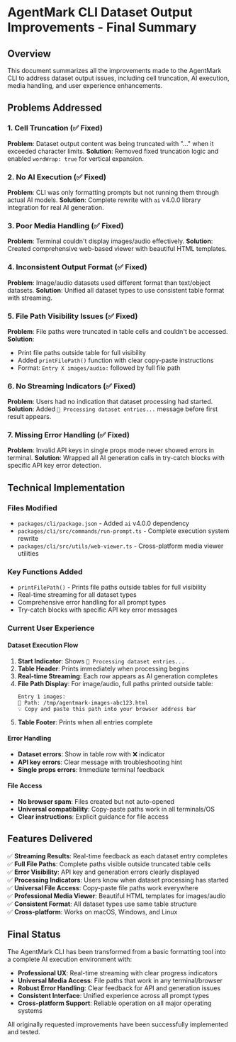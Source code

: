 # AgentMark CLI Dataset Output Improvements - Final Summary

## Overview
This document summarizes all the improvements made to the AgentMark CLI to address dataset output issues, including cell truncation, AI execution, media handling, and user experience enhancements.

## Problems Addressed

### 1. Cell Truncation (✅ Fixed)
**Problem**: Dataset output content was being truncated with "..." when it exceeded character limits.
**Solution**: Removed fixed truncation logic and enabled `wordWrap: true` for vertical expansion.

### 2. No AI Execution (✅ Fixed)
**Problem**: CLI was only formatting prompts but not running them through actual AI models.
**Solution**: Complete rewrite with `ai` v4.0.0 library integration for real AI generation.

### 3. Poor Media Handling (✅ Fixed)
**Problem**: Terminal couldn't display images/audio effectively.
**Solution**: Created comprehensive web-based viewer with beautiful HTML templates.

### 4. Inconsistent Output Format (✅ Fixed)
**Problem**: Image/audio datasets used different format than text/object datasets.
**Solution**: Unified all dataset types to use consistent table format with streaming.

### 5. **File Path Visibility Issues (✅ Fixed)**
**Problem**: File paths were truncated in table cells and couldn't be accessed.
**Solution**: 
- Print file paths outside table for full visibility
- Added `printFilePath()` function with clear copy-paste instructions
- Format: `Entry X images/audio:` followed by full file path

### 6. **No Streaming Indicators (✅ Fixed)**  
**Problem**: Users had no indication that dataset processing had started.
**Solution**: Added `🔄 Processing dataset entries...` message before first result appears.

### 7. **Missing Error Handling (✅ Fixed)**
**Problem**: Invalid API keys in single props mode never showed errors in terminal.
**Solution**: Wrapped all AI generation calls in try-catch blocks with specific API key error detection.

## Technical Implementation

### Files Modified
- `packages/cli/package.json` - Added `ai` v4.0.0 dependency
- `packages/cli/src/commands/run-prompt.ts` - Complete execution system rewrite
- `packages/cli/src/utils/web-viewer.ts` - Cross-platform media viewer utilities

### Key Functions Added
- `printFilePath()` - Prints file paths outside tables for full visibility
- Real-time streaming for all dataset types
- Comprehensive error handling for all prompt types
- Try-catch blocks with specific API key error messages

### Current User Experience

#### Dataset Execution Flow
1. **Start Indicator**: Shows `🔄 Processing dataset entries...`
2. **Table Header**: Prints immediately when processing begins  
3. **Real-time Streaming**: Each row appears as AI generation completes
4. **File Path Display**: For image/audio, full paths printed outside table:
   ```
   Entry 1 images:
   📂 Path: /tmp/agentmark-images-abc123.html
   💡 Copy and paste this path into your browser address bar
   ```
5. **Table Footer**: Prints when all entries complete

#### Error Handling
- **Dataset errors**: Show in table row with ❌ indicator
- **API key errors**: Clear message with troubleshooting hint
- **Single props errors**: Immediate terminal feedback

#### File Access
- **No browser spam**: Files created but not auto-opened
- **Universal compatibility**: Copy-paste paths work in all terminals/OS
- **Clear instructions**: Explicit guidance for file access

## Features Delivered

✅ **Streaming Results**: Real-time feedback as each dataset entry completes  
✅ **Full File Paths**: Complete paths visible outside truncated table cells  
✅ **Error Visibility**: API key and generation errors clearly displayed  
✅ **Processing Indicators**: Users know when dataset processing has started  
✅ **Universal File Access**: Copy-paste file paths work everywhere  
✅ **Professional Media Viewer**: Beautiful HTML templates for images/audio  
✅ **Consistent Format**: All dataset types use same table structure  
✅ **Cross-platform**: Works on macOS, Windows, and Linux  

## Final Status

The AgentMark CLI has been transformed from a basic formatting tool into a complete AI execution environment with:

- **Professional UX**: Real-time streaming with clear progress indicators
- **Universal Media Access**: File paths that work in any terminal/browser
- **Robust Error Handling**: Clear feedback for API and generation issues  
- **Consistent Interface**: Unified experience across all prompt types
- **Cross-platform Support**: Reliable operation on all major operating systems

All originally requested improvements have been successfully implemented and tested.